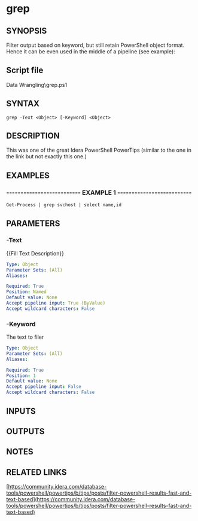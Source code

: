 # grep

## SYNOPSIS
Filter output based on keyword, but still retain PowerShell object format.
Hence it can be even used in the middle of a pipeline (see example):

## Script file
Data Wrangling\grep.ps1

## SYNTAX

```
grep -Text <Object> [-Keyword] <Object>
```

## DESCRIPTION
This was one of the great Idera PowerShell PowerTips (similar to the one in the link but not exactly this one.)

## EXAMPLES

### -------------------------- EXAMPLE 1 --------------------------
```
Get-Process | grep svchost | select name,id
```
## PARAMETERS

### -Text
{{Fill Text Description}}

```yaml
Type: Object
Parameter Sets: (All)
Aliases: 

Required: True
Position: Named
Default value: None
Accept pipeline input: True (ByValue)
Accept wildcard characters: False
```

### -Keyword
The text to filer

```yaml
Type: Object
Parameter Sets: (All)
Aliases: 

Required: True
Position: 1
Default value: None
Accept pipeline input: False
Accept wildcard characters: False
```

## INPUTS

## OUTPUTS

## NOTES

## RELATED LINKS

[https://community.idera.com/database-tools/powershell/powertips/b/tips/posts/filter-powershell-results-fast-and-text-based](https://community.idera.com/database-tools/powershell/powertips/b/tips/posts/filter-powershell-results-fast-and-text-based)




